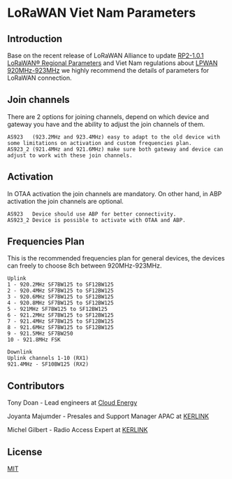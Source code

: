 # LoRaWAN Viet Nam Parameters

## Introduction
Base on the recent release of LoRaWAN Alliance to update [RP2-1.0.1 LoRaWAN® Regional Parameters](https://lora-alliance.org/resource_hub/rp2-101-lorawan-regional-parameters/) and Viet Nam regulations about [LPWAN 920MHz-923MHz](https://mic.gov.vn/Upload_Moi/VanBan/38TT.PDF) we highly recommend the details of parameters for LoRaWAN connection.

## Join channels
There are 2 options for joining channels, depend on which device and gateway you have and the ability to adjust the join channels of them.
```
AS923   (923.2MHz and 923.4MHz) easy to adapt to the old device with some limitations on activation and custom frequencies plan.
AS923_2 (921.4MHz and 921.6MHz) make sure both gateway and device can adjust to work with these join channels.
```

## Activation
In OTAA activation the join channels are mandatory. On other hand, in ABP activation the join channels are optional.
```
AS923   Device should use ABP for better connectivity.
AS923_2 Device is possible to activate with OTAA and ABP.
```

## Frequencies Plan
This is the recommended frequencies plan for general devices, the devices can freely to choose 8ch between 920MHz-923MHz.
```
Uplink
1 - 920.2MHz SF7BW125 to SF12BW125
2 - 920.4MHz SF7BW125 to SF12BW125
3 - 920.6MHz SF7BW125 to SF12BW125
4 - 920.8MHz SF7BW125 to SF12BW125
5 - 921MHz SF7BW125 to SF12BW125
6 - 921.2MHz SF7BW125 to SF12BW125
7 - 921.4MHz SF7BW125 to SF12BW125
8 - 921.6MHz SF7BW125 to SF12BW125
9 - 921.5MHz SF7BW250
10 - 921.8MHz FSK

Downlink
Uplink channels 1-10 (RX1)
921.4MHz - SF10BW125 (RX2)
```

## Contributors
Tony Doan - Lead engineers at [Cloud Energy](https://cloude.sg)

Joyanta Majumder - Presales and Support Manager APAC at [KERLINK](https://www.kerlink.com/)

Michel Gilbert - Radio Access Expert at [KERLINK](https://www.kerlink.com/)

## License
[MIT](https://choosealicense.com/licenses/mit/)
